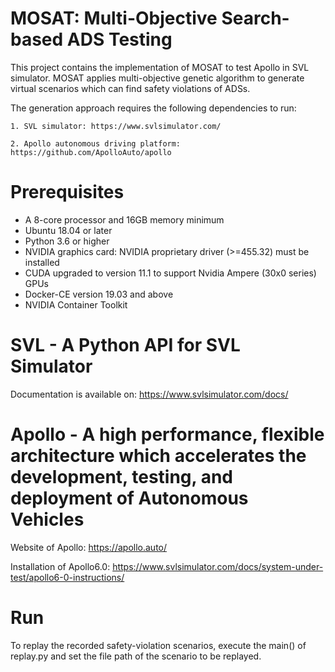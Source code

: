 # MOSAT: Multi-Objective Search-based ADS Testing

This project contains the implementation of MOSAT to test Apollo in SVL simulator. 
MOSAT applies multi-objective genetic algorithm to generate virtual scenarios which can find safety violations of ADSs.

The generation approach requires the following dependencies to run:

	1. SVL simulator: https://www.svlsimulator.com/
	
	2. Apollo autonomous driving platform: https://github.com/ApolloAuto/apollo


# Prerequisites

* A 8-core processor and 16GB memory minimum
* Ubuntu 18.04 or later
* Python 3.6 or higher
* NVIDIA graphics card: NVIDIA proprietary driver (>=455.32) must be installed
* CUDA upgraded to version 11.1 to support Nvidia Ampere (30x0 series) GPUs
* Docker-CE version 19.03 and above
* NVIDIA Container Toolkit


# SVL - A Python API for SVL Simulator

Documentation is available on: https://www.svlsimulator.com/docs/

# Apollo - A high performance, flexible architecture which accelerates the development, testing, and deployment of Autonomous Vehicles

Website of Apollo: https://apollo.auto/

Installation of Apollo6.0: https://www.svlsimulator.com/docs/system-under-test/apollo6-0-instructions/

# Run
To replay the recorded safety-violation scenarios, execute the main() of replay.py and set the file path of the scenario to be replayed.


